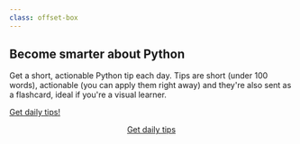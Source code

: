```yaml
---
class: offset-box
---
```


## Become smarter about Python

Get a short, actionable Python tip each day.
Tips are short (under 100 words), actionable (you can apply them right away) and they're also sent as a flashcard, ideal if you're a visual learner.

[Get daily tips!](#subscribe?classes=btn)

<div style="display:flex; justify-content:center;">
    <a href="#subscribe" class="btn" style="margin: 0 .3em 0 .3em;">Get daily tips</a>
</div>
